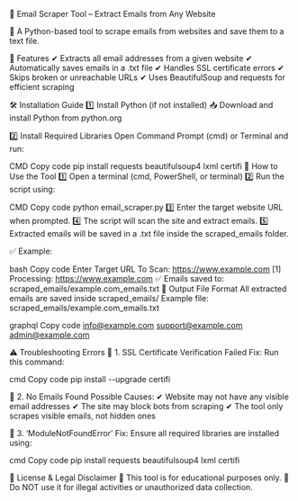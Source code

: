 📌 Email Scraper Tool – Extract Emails from Any Website

🚀 A Python-based tool to scrape emails from websites and save them to a text file.

🔹 Features
✔ Extracts all email addresses from a given website
✔ Automatically saves emails in a .txt file
✔ Handles SSL certificate errors
✔ Skips broken or unreachable URLs
✔ Uses BeautifulSoup and requests for efficient scraping

🛠️ Installation Guide
1️⃣ Install Python (if not installed)
📥 Download and install Python from python.org

2️⃣ Install Required Libraries
Open Command Prompt (cmd) or Terminal and run:

CMD 
Copy code
pip install requests beautifulsoup4 lxml certifi
🚀 How to Use the Tool
1️⃣ Open a terminal (cmd, PowerShell, or terminal)
2️⃣ Run the script using:

CMD
Copy code
python email_scraper.py
3️⃣ Enter the target website URL when prompted.
4️⃣ The script will scan the site and extract emails.
5️⃣ Extracted emails will be saved in a .txt file inside the scraped_emails folder.

✅ Example:

bash
Copy code
Enter Target URL To Scan: https://www.example.com
[1] Processing: https://www.example.com
✅ Emails saved to: scraped_emails/example.com_emails.txt
📂 Output File Format
All extracted emails are saved inside scraped_emails/
Example file: scraped_emails/example.com_emails.txt

graphql
Copy code
info@example.com
support@example.com
admin@example.com

⚠️ Troubleshooting Errors
🔴 1. SSL Certificate Verification Failed
Fix: Run this command:

cmd
Copy code
pip install --upgrade certifi

🔴 2. No Emails Found
Possible Causes:
✔ Website may not have any visible email addresses
✔ The site may block bots from scraping
✔ The tool only scrapes visible emails, not hidden ones

🔴 3. ‘ModuleNotFoundError’
Fix: Ensure all required libraries are installed using:

cmd
Copy code
pip install requests beautifulsoup4 lxml certifi


📌 License & Legal Disclaimer
🔹 This tool is for educational purposes only.
🔹 Do NOT use it for illegal activities or unauthorized data collection.
